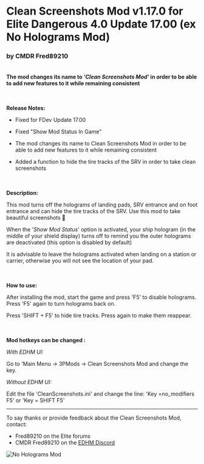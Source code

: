 # Clean Screenshots Mod v1.17.0 for Elite Dangerous 4.0 Update 17.00  (ex No Holograms Mod)

### by CMDR Fred89210<br><br>

**The mod changes its name to *'Clean Screenshots Mod'* in order to be able to add new features to it while remaining consistent**
<br><br><br>

**Release Notes:**
- Fixed for FDev Update 17.00

- Fixed "Show Mod Status In Game"
- The mod changes its name to Clean Screenshots Mod in order to be able to add new features to it while remaining consistent
- Added a function to hide the tire tracks of the SRV in order to take clean screenshots
<br><br><br>

**Description:**

This mod turns off the holograms of landing pads, SRV entrance and on foot entrance and can hide the tire tracks of the SRV.
Use this mod to take beautiful screenshots 🤩

When the '*Show Mod Status*' option is activated, your ship hologram (in the middle of your shield display) turns off to remind you the outer holograms are deactivated (this option is disabled by default)

It is advisable to leave the holograms activated when landing on a station or carrier, otherwise you will not see the location of your pad.
<br><br><br>

**How to use:**

After installing the mod, start the game and press 'F5' to disable holograms.
Press 'F5' again to turn holograms back on.

Press 'SHIFT + F5' to hide tire tracks.
Press again to make them reappear.
<br><br><br>

**Mod hotkeys can be changed :**

*With EDHM UI:* 

Go to 'Main Menu -> 3PMods -> Clean Screenshots Mod and change the key.

*Without EDHM UI:* 

Edit the file 'CleanScreenshots.ini' and change the line: 'Key =no_modifiers F5' or 'Key = SHIFT F5'

-------------------------------------------------------------------------

To say thanks or provide feedback about the Clean Screenshots Mod, contact:
- Fred89210 on the Elite forums
- CMDR Fred89210 on the [EDHM Discord](https://discord.gg/MtBszksjMr)

![No Holograms Mod](https://github.com/psychicEgg/EDHM/blob/main/Odyssey/3rdPartyMods/CleanScreenshot--(ex-NoHolograms)/No-Hologram-1.jpg?raw=true)
